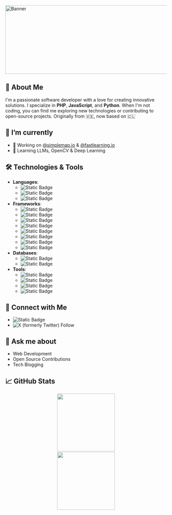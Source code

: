 <img width="922" height="214" alt="Banner" src="https://github.com/user-attachments/assets/285981bf-7642-4938-8429-728651f1812d" />


## 🚀 About Me
I'm a passionate software developer with a love for creating innovative solutions. I specialize in **PHP**, **JavaScript**, and **Python**. When I'm not coding, you can find me exploring new technologies or contributing to open-source projects. Originally from 🇻🇪, now based on 🇨🇱

## 🌱 I’m currently
- 👔 Working on [@simplemap.io](https://github.com/RentadroneCL) & [@fastlearning.io](https://github.com/fastlearning-io)
- 🤖 Learning LLMs, OpenCV & Deep Learning

## 🛠️ Technologies & Tools
- **Languages**:
    - ![Static Badge](https://img.shields.io/badge/PHP-language?style=flat-square&logo=php&labelColor=d5c4a1&color=d5c4a1)
    - ![Static Badge](https://img.shields.io/badge/JavaScript-language?style=flat-square&logo=javascript&labelColor=d5c4a1&color=d5c4a1)
    - ![Static Badge](https://img.shields.io/badge/Python-language?style=flat-square&logo=python&labelColor=d5c4a1&color=d5c4a1)
- **Frameworks**:
   - ![Static Badge](https://img.shields.io/badge/Laravel-framework?style=flat-square&logo=laravel&labelColor=d5c4a1&color=d5c4a1)
   - ![Static Badge](https://img.shields.io/badge/Livewire-framework?style=flat-square&logo=livewire&labelColor=d5c4a1&color=d5c4a1)
   - ![Static Badge](https://img.shields.io/badge/Filament-framework?style=flat-square&logo=filament&labelColor=d5c4a1&color=d5c4a1)
   - ![Static Badge](https://img.shields.io/badge/Alpine.js-framework?style=flat-square&logo=alpinedotjs&labelColor=d5c4a1&color=d5c4a1)
   - ![Static Badge](https://img.shields.io/badge/Vue.js-framework?style=flat-square&logo=vuedotjs&labelColor=d5c4a1&color=d5c4a1)
   - ![Static Badge](https://img.shields.io/badge/Tailwind-CSS-framework?style=flat-square&logo=tailwindcss&labelColor=d5c4a1&color=d5c4a1)
   - ![Static Badge](https://img.shields.io/badge/Flask-framework?style=flat-square&logo=flask&labelColor=d5c4a1&color=d5c4a1)
   - ![Static Badge](https://img.shields.io/badge/FastAPI-framework?style=flat-square&logo=fastapi&labelColor=d5c4a1&color=d5c4a1)
- **Databases**:
   - ![Static Badge](https://img.shields.io/badge/MariaDB-db?style=flat-square&logo=mariadb&labelColor=d5c4a1&color=d5c4a1&link=mailto%3Aalvaro.farias%40protonmail.com)
   - ![Static Badge](https://img.shields.io/badge/PostgreSQL-db?style=flat-square&logo=postgresql&labelColor=d5c4a1&color=d5c4a1&link=mailto%3Aalvaro.farias%40protonmail.com)
- **Tools**:
   - ![Static Badge](https://img.shields.io/badge/Git-tool?style=flat-square&logo=git&labelColor=d5c4a1&color=d5c4a1&link=mailto%3Aalvaro.farias%40protonmail.com)
   - ![Static Badge](https://img.shields.io/badge/Vite-tool?style=flat-square&logo=vite&labelColor=d5c4a1&color=d5c4a1&link=mailto%3Aalvaro.farias%40protonmail.com)
   - ![Static Badge](https://img.shields.io/badge/Jupyter-tool?style=flat-square&logo=jupyter&labelColor=d5c4a1&color=d5c4a1&link=mailto%3Aalvaro.farias%40protonmail.com)
   - ![Static Badge](https://img.shields.io/badge/Docker-tool?style=flat-square&logo=docker&labelColor=d5c4a1&color=d5c4a1&link=mailto%3Aalvaro.farias%40protonmail.com)

## 🤝 Connect with Me
- ![Static Badge](https://img.shields.io/badge/alvaro.farias%40protonmail.com-protonmail?style=flat-square&logo=protonmail&labelColor=d5c4a1&color=d5c4a1&link=mailto%3Aalvaro.farias%40protonmail.com)
- ![X (formerly Twitter) Follow](https://img.shields.io/twitter/follow/afariasfermin?style=for-the-badge&logo=x&labelColor=d5c4a1&color=d5c4a1)

## 💬 Ask me about
- Web Development
- Open Source Contributions
- Tech Blogging

## 📈 GitHub Stats
<div style="display: flex; flex-direction: column; gap: 2px; align-items: center;">
  <img height="180em" src="https://github-readme-stats.vercel.app/api?username=afariasfermin&count_private=true&show_icons=true&theme=dracula&bg_color=-45deg,282A36,3D3344" />
  <img height="180em" src="https://github-readme-stats.vercel.app/api/top-langs/?username=afariasfermin&theme=dracula&bg_color=-45deg,282A36,3D3344&layout=compact&langs_count=6" />
</div>
